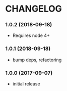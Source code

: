 # CHANGELOG

<a name="1.0.2"></a>
### 1.0.2 (2018-09-18)

 * Requires node 4+


<a name="1.0.1"></a>
### 1.0.1 (2018-09-18)

 * bump deps, refactoring


<a name="1.0.0"></a>
### 1.0.0 (2017-09-07)

 * initial release
